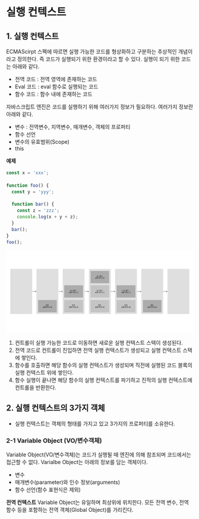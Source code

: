 # 실행 컨텍스트

## 1. 실행 컨텍스트

ECMAScirpt 스펙에 따르면 실행 가능한 코드를 형상화하고 구분하는 추상적인 개념이라고 정의한다. 즉 코드가 실행되기 위한 환경이라고 할 수 있다. 실행이 되기 위한 코드는 아래와 같다.

- 전역 코드 : 전역 영역에 존재하는 코드
- Eval 코드 : eval 함수로 실행되는 코드
- 함수 코드 : 함수 내에 존재하는 코드

자바스크립트 엔진은 코드를 실행하기 위해 여러가지 정보가 필요하다. 여러가지 정보란 아래와 같다.

- 변수 : 전역변수, 지역변수, 매개변수, 객체의 프로퍼티
- 함수 선언
- 변수의 유효범위(Scope)
- this

**예제**
```js
const x = 'xxx';

function foo() {
  const y = 'yyy';

  function bar() {
    const z = 'zzz';
    console.log(x + y + z);
  }
  bar();
}
foo();
```
![컨텍스트 스택](img/execution.png)

1. 컨트롤이 실행 가능한 코드로 이동하면 새로운 실행 컨텍스트 스택이 생성된다.
2. 전역 코드로 컨트롤이 진입하면 전역 실행 컨텍스트가 생성되고 실행 컨텍스트 스택에 쌓인다.
3. 함수를 호출하면 해당 함수의 실행 컨텍스트가 생성되며 직전에 실행된 코드 블록의 실행 컨텍스트 위에 쌓인다.
4. 함수 실행이 끝나면 해당 함수의 실행 컨텍스트를 파기하고 진적의 실행 컨텍스트에 컨트롤을 반환한다.

## 2. 실행 컨텍스트의 3가지 객체

- 실행 컨텍스트는 객체의 형태를 가지고 있고 3가지의 프로퍼티를 소유한다.

### 2-1 Variable Object (VO/변수객체)
Variable Object(VO/변수객체)는 코드가 실행될 때 엔진에 의해 참조되며 코드에서는 접근할 수 없다. Varialbe Object는 아래의 정보를 담는 객체이다.

- 변수
- 매개변수(parameter)와 인수 정보(arguments)
- 함수 선언(함수 표현식은 제외)

**전역 컨텍스트**
Variable Object는 유일하며 최상위에 위치한다. 모든 전역 변수, 전역 함수 등을 포함하는 전역 객체(Global Object)를 가리킨다.
